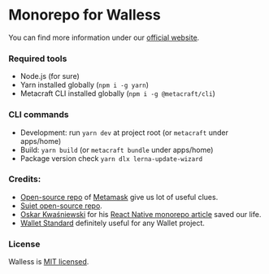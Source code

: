 # Monorepo for Walless

You can find more information under our [official website](https://walless.io).

### Required tools
- Node.js (for sure)
- Yarn installed globally (`npm i -g yarn`)
- Metacraft CLI installed globally (`npm i -g @metacraft/cli`)

### CLI commands
- Development: run `yarn dev` at project root (or `metacraft` under apps/home)
- Build: `yarn build` (or `metacraft bundle` under apps/home)
- Package version check `yarn dlx lerna-update-wizard`

### Credits:
- [Open-source repo](https://github.com/MetaMask/metamask-extension) of [Metamask](https://metamask.io/) give us lot of useful clues.
- [Suiet open-source repo](https://github.com/suiet/suiet).
- [Oskar Kwaśniewski](https://www.callstack.com/blog-author/oskar-kwasniewski) for his [React Native monorepo article](https://www.callstack.com/blog/setting-up-react-native-monorepo-with-yarn-workspaces) saved our life.
- [Wallet Standard](https://github.com/wallet-standard/wallet-standard) definitely useful for any Wallet project.

### License
Walless is [MIT licensed](./LICENSE).
